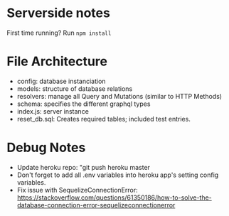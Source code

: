 # Serverside notes

First time running? Run `npm install`

# File Architecture

- config: database instanciation
- models: structure of database relations
- resolvers: manage all Query and Mutations (similar to HTTP Methods)
- schema: specifies the different graphql types
- index.js: server instance
- reset_db.sql: Creates required tables; included test entries.

# Debug Notes

- Update heroku repo: "git push heroku master
- Don't forget to add all .env variables into heroku app's setting config variables.
- Fix issue with SequelizeConnectionError:
  https://stackoverflow.com/questions/61350186/how-to-solve-the-database-connection-error-sequelizeconnectionerror
